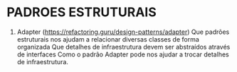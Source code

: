 # PADROES ESTRUTURAIS

1. Adapter (https://refactoring.guru/design-patterns/adapter)
Que padrões estruturais nos ajudam a relacionar diversas classes de forma organizada
Que detalhes de infraestrutura devem ser abstraídos através de interfaces
Como o padrão Adapter pode nos ajudar a trocar detalhes de infraestrutura.
